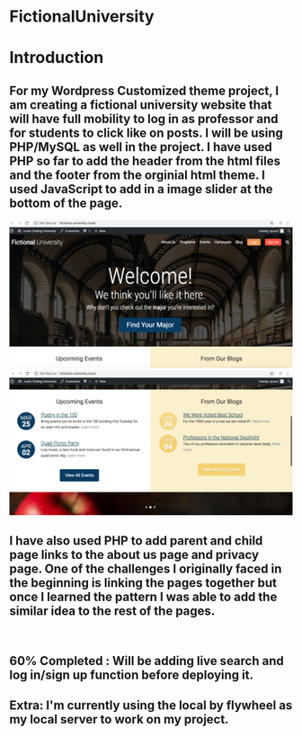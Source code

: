 # FictionalUniversity


<h1> Introduction </h1>
<h2> For my Wordpress Customized theme project, I am creating a fictional university website that will have full mobility to log in as professor and for students to click like on posts. I will be using <strong>PHP/MySQL</strong> as well in the project. I have used PHP so far to add the header from the html files and the footer from the orginial html theme. I used <strong> JavaScript </strong> to add in a image slider at the bottom of the page. </h2>

![](Screen%20Shot%202019-10-18%20at%2011.03.01%20AM.png)
![](Screen%20Shot%202019-10-18%20at%2011.03.13%20AM.png)
<h2> I have also used PHP to add parent and child page links to the about us page and privacy page. One of the challenges I originally faced in the beginning is linking the pages together but once I learned the pattern I was able to add the similar idea to the rest of the pages.</h2>

![]()


<h2>60% Completed : Will be adding live search and log in/sign up function before deploying it.</h2>
<h2> Extra: I'm currently using the local by flywheel as my local server to work on my project. </h2>
